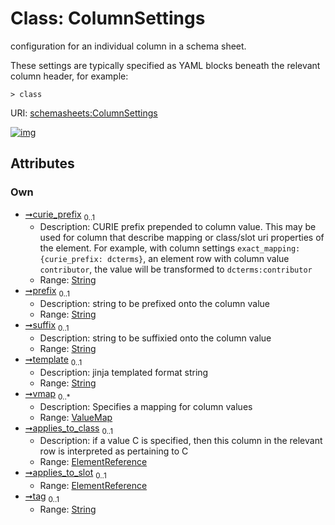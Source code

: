 
# Class: ColumnSettings


configuration for an individual column in a schema sheet.

These settings are typically specified as YAML blocks beneath
the relevant column header, for example:

```
> class
```

URI: [schemasheets:ColumnSettings](https://w3id.org/linkml/configschema/ColumnSettings)


[![img](https://yuml.me/diagram/nofunky;dir:TB/class/[ValueMap],[ValueMap]<vmap%200..*-++[ColumnSettings&#124;curie_prefix:string%20%3F;prefix:string%20%3F;suffix:string%20%3F;template:string%20%3F;applies_to_class:ElementReference%20%3F;applies_to_slot:ElementReference%20%3F;tag:string%20%3F])](https://yuml.me/diagram/nofunky;dir:TB/class/[ValueMap],[ValueMap]<vmap%200..*-++[ColumnSettings&#124;curie_prefix:string%20%3F;prefix:string%20%3F;suffix:string%20%3F;template:string%20%3F;applies_to_class:ElementReference%20%3F;applies_to_slot:ElementReference%20%3F;tag:string%20%3F])

## Attributes


### Own

 * [➞curie_prefix](columnSettings__curie_prefix.md)  <sub>0..1</sub>
     * Description: CURIE prefix prepended to column value. This may be used for column that describe mapping or class/slot uri properties of the element. For example, with column settings `exact_mapping: {curie_prefix: dcterms}`, an element row with column value `contributor`, the value will be transformed to `dcterms:contributor`
     * Range: [String](types/String.md)
 * [➞prefix](columnSettings__prefix.md)  <sub>0..1</sub>
     * Description: string to be prefixed onto the column value
     * Range: [String](types/String.md)
 * [➞suffix](columnSettings__suffix.md)  <sub>0..1</sub>
     * Description: string to be suffixied onto the column value
     * Range: [String](types/String.md)
 * [➞template](columnSettings__template.md)  <sub>0..1</sub>
     * Description: jinja templated format string
     * Range: [String](types/String.md)
 * [➞vmap](columnSettings__vmap.md)  <sub>0..\*</sub>
     * Description: Specifies a mapping for column values
     * Range: [ValueMap](ValueMap.md)
 * [➞applies_to_class](columnSettings__applies_to_class.md)  <sub>0..1</sub>
     * Description: if a value C is specified, then this column in the relevant row is interpreted as
pertaining to C
     * Range: [ElementReference](types/ElementReference.md)
 * [➞applies_to_slot](columnSettings__applies_to_slot.md)  <sub>0..1</sub>
     * Range: [ElementReference](types/ElementReference.md)
 * [➞tag](columnSettings__tag.md)  <sub>0..1</sub>
     * Range: [String](types/String.md)
